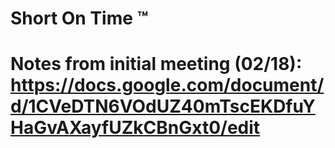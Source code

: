 # Short On Time ™
# Notes from initial meeting (02/18): https://docs.google.com/document/d/1CVeDTN6VOdUZ40mTscEKDfuYHaGvAXayfUZkCBnGxt0/edit
